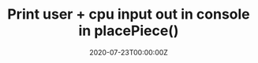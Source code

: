 ---
title: "Print user + cpu input out in console in placePiece()"
description: ""
date: 2020-07-23T00:00:00Z
weight: 5
---